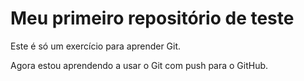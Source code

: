 # Meu primeiro repositório de teste
Este é só um exercício para aprender Git.

Agora estou aprendendo a usar o Git com push para o GitHub.
